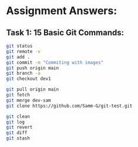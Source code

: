 # Assignment Answers:

## Task 1: 15 Basic Git Commands:

```bash
git status
git remote -v
git add .
git commit -m "Commiting with images"
git push origin main
git branch -a
git checkout dev1

git pull origin main
git fetch
git merge dev-sam
git clone https://github.com/Samm-G/git-test.git

git clean
git log
git revert
git diff
git stash


```
